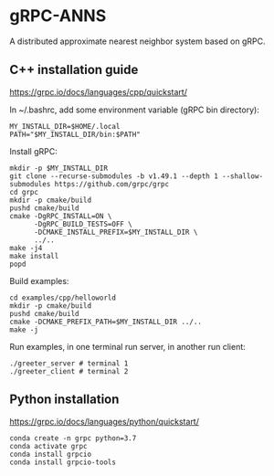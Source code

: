 # gRPC-ANNS

A distributed approximate nearest neighbor system based on gRPC.

## C++ installation guide

https://grpc.io/docs/languages/cpp/quickstart/

In ~/.bashrc, add some environment variable (gRPC bin directory):

```
MY_INSTALL_DIR=$HOME/.local
PATH="$MY_INSTALL_DIR/bin:$PATH"
```

Install gRPC:

```
mkdir -p $MY_INSTALL_DIR
git clone --recurse-submodules -b v1.49.1 --depth 1 --shallow-submodules https://github.com/grpc/grpc
cd grpc
mkdir -p cmake/build
pushd cmake/build
cmake -DgRPC_INSTALL=ON \
      -DgRPC_BUILD_TESTS=OFF \
      -DCMAKE_INSTALL_PREFIX=$MY_INSTALL_DIR \
      ../..
make -j4
make install
popd
```

Build examples:

```
cd examples/cpp/helloworld
mkdir -p cmake/build
pushd cmake/build
cmake -DCMAKE_PREFIX_PATH=$MY_INSTALL_DIR ../..
make -j
```

Run examples, in one terminal run server, in another run client:

```
./greeter_server # terminal 1
./greeter_client # terminal 2
```

## Python installation

https://grpc.io/docs/languages/python/quickstart/

```
conda create -n grpc python=3.7
conda activate grpc
conda install grpcio
conda install grpcio-tools
```
